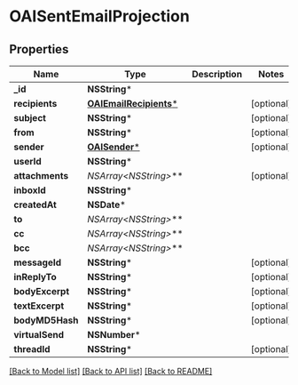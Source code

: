 # OAISentEmailProjection

## Properties
Name | Type | Description | Notes
------------ | ------------- | ------------- | -------------
**_id** | **NSString*** |  | 
**recipients** | [**OAIEmailRecipients***](OAIEmailRecipients) |  | [optional] 
**subject** | **NSString*** |  | [optional] 
**from** | **NSString*** |  | [optional] 
**sender** | [**OAISender***](OAISender) |  | [optional] 
**userId** | **NSString*** |  | 
**attachments** | **NSArray&lt;NSString*&gt;*** |  | [optional] 
**inboxId** | **NSString*** |  | 
**createdAt** | **NSDate*** |  | 
**to** | **NSArray&lt;NSString*&gt;*** |  | 
**cc** | **NSArray&lt;NSString*&gt;*** |  | 
**bcc** | **NSArray&lt;NSString*&gt;*** |  | 
**messageId** | **NSString*** |  | [optional] 
**inReplyTo** | **NSString*** |  | [optional] 
**bodyExcerpt** | **NSString*** |  | [optional] 
**textExcerpt** | **NSString*** |  | [optional] 
**bodyMD5Hash** | **NSString*** |  | [optional] 
**virtualSend** | **NSNumber*** |  | 
**threadId** | **NSString*** |  | [optional] 

[[Back to Model list]](../README#documentation-for-models) [[Back to API list]](../README#documentation-for-api-endpoints) [[Back to README]](../README)


